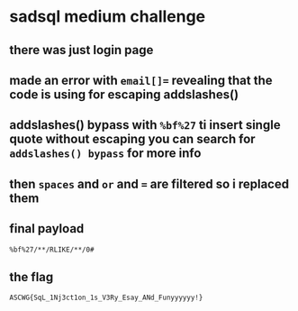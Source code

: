 
# sadsql medium challenge
## there was just login page 
## made an error with `email[]=` revealing that the code is using for escaping addslashes() 
## addslashes() bypass with `%bf%27` ti insert single quote without escaping you can search for `addslashes() bypass` for more info  
## then `spaces` and `or` and `=` are filtered so i replaced them 
## final payload 
```
%bf%27/**/RLIKE/**/0#
```

## the flag
```
ASCWG{SqL_1Nj3ct1on_1s_V3Ry_Esay_ANd_Funyyyyyy!}
```
